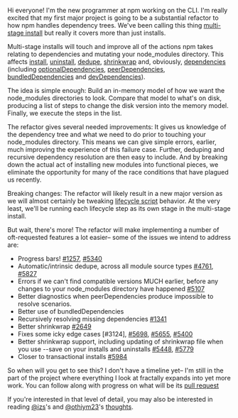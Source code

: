 Hi everyone! I'm the new programmer at npm working on the CLI. I'm really
excited that my first major project is going to be a substantial refactor to
how npm handles dependency trees.  We've been calling this thing
[multi-stage install] but really it covers more than just installs.

[multi-stage install]: https://github.com/npm/npm/milestones/multi-stage%20install

Multi-stage installs will touch and improve all of the actions npm takes
relating to dependencies and mutating your node_modules directory.  This
affects [install], [uninstall], [dedupe], [shrinkwrap] and, obviously,
[dependencies] (including [optionalDependencies], [peerDependencies],
[bundledDependencies] and [devDependencies]).

[dependencies]: https://www.npmjs.org/doc/files/package.json.html#dependencies
[optionalDependencies]: https://www.npmjs.org/doc/files/package.json.html#optionaldependencies
[peerDependencies]: https://www.npmjs.org/doc/files/package.json.html#peerdependencies
[devDependencies]: https://www.npmjs.org/doc/files/package.json.html#devdependencies
[bundledDependencies]: https://www.npmjs.org/doc/files/package.json.html#bundleddependencies

[install]: https://www.npmjs.org/doc/cli/npm-install.html
[uninstall]: https://www.npmjs.org/doc/cli/npm-uninstall.html
[dedupe]: https://www.npmjs.org/doc/cli/npm-dedupe.html
[shrinkwrap]: https://www.npmjs.org/doc/cli/npm-shrinkwrap.html

The idea is simple enough: Build an in-memory model of how we want the
node_modules directories to look.  Compare that model to what's on disk,
producing a list of steps to change the disk version into the memory model.
Finally, we execute the steps in the list.

The refactor gives several needed improvements: It gives us knowledge of the
dependency tree and what we need to do prior to touching your node_modules
directory.  This means we can give simple errors, earlier, much improving
the experience of this failure case.  Further, deduping and recursive
dependency resolution are then easy to include.  And by breaking down the
actual act of installing new modules into functional pieces, we eliminate
the opportunity for many of the race conditions that have plagued us
recently.

Breaking changes: The refactor will likely result in a new major version as
we will almost certainly be tweaking [lifecycle script] behavior.  At the very
least, we'll be running each lifecycle step as its own stage in the multi-stage
install.

[lifecycle script]: https://www.npmjs.org/doc/misc/npm-scripts.html

But wait, there's more! The refactor will make implementing a number of
oft-requested features a lot easier– some of the issues we intend to address
are:

* Progress bars! [#1257], [#5340]
* Automatic/intrinsic dedupe, across all module source types [#4761], [#5827]
* Errors if we can't find compatible versions MUCH earlier, before any changes
  to your node_modules directory have happened [#5107]
* Better diagnostics when peerDependencies produce impossible to resolve scenarios.
* Better use of bundledDependencies
* Recursively resolving missing dependencies [#1341]
* Better shrinkwrap [#2649]
* Fixes some icky edge cases [#3124], [#5698], [#5655], [#5400]
* Better shrinkwrap support, including updating of shrinkwrap file when you use
  --save on your installs and uninstalls [#5448], [#5779]
* Closer to transactional installs [#5984]

[#1257]: https://github.com/npm/npm/issues/1257
[#1341]: https://github.com/npm/npm/issues/1341
[#2649]: https://github.com/npm/npm/issues/2649
[#4761]: https://github.com/npm/npm/issues/4761
[#5107]: https://github.com/npm/npm/issues/5107
[#5340]: https://github.com/npm/npm/issues/5340
[#5698]: https://github.com/npm/npm/issues/5698
[#5655]: https://github.com/npm/npm/issues/5655
[#5400]: https://github.com/npm/npm/issues/5400
[#5448]: https://github.com/npm/npm/issues/5448
[#5779]: https://github.com/npm/npm/issues/5779
[#5827]: https://github.com/npm/npm/issues/5827
[#5984]: https://github.com/npm/npm/issues/5984

So when will you get to see this? I don't have a timeline yet– I'm still in
the part of the project where everything I look at fractally expands into
yet more work.  You can follow along with progress on what will be its [pull
request](https://github.com/npm/npm/pull/6191)

If you're interested in that level of detail, you may also be interested in
reading [@izs]'s and [@othiym23]'s [thoughts](https://github.com/npm/npm/issues/5919).

[@izs]: https://twitter.com/izs
[@othiym23]: https://twitter.com/othiym23
